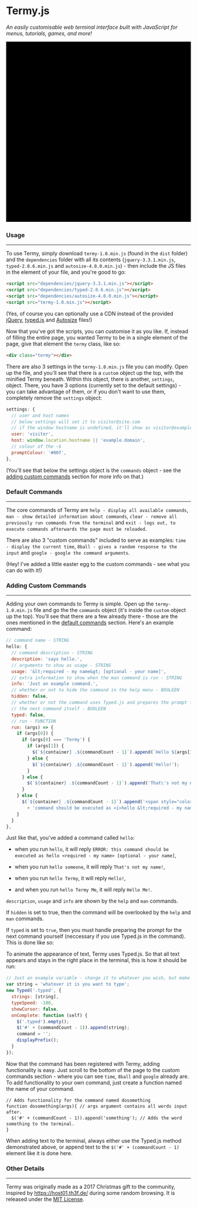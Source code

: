 # Termy.js
*An easily customisable web terminal interface built with JavaScript for menus, tutorials, games, and more!*

![animated demo](termy.gif)

### Usage
----------
To use Termy, simply download `termy-1.0.min.js` (found in the `dist` folder) and the `dependencies` folder with all its contents (`jquery-3.3.1.min.js`, `typed-2.0.6.min.js` and `autosize-4.0.0.min.js`) - then include the JS files in the <head> element of your file, and you're good to go:
```html
<script src="dependencies/jquery-3.3.1.min.js"></script>
<script src="dependencies/typed-2.0.6.min.js"></script>
<script src="dependencies/autosize-4.0.0.min.js"></script>
<script src="termy-1.0.min.js"></script>
```
(Yes, of course you can optionally use a CDN instead of the provided [jQuery](http://jquery.com/), [typed.js](https://mattboldt.com/typed.js/) and [Autosize](http://www.jacklmoore.com/autosize/) files!)

Now that you've got the scripts, you can customise it as you like. If, instead of filling the entire page, you wanted Termy to be in a single element of the page, give that element the `termy` class, like so:
```html
<div class="termy"></div>
```

There are also 3 settings in the `termy-1.0.min.js` file you can modify. Open up the file, and you'll see that there is a `custom` object up the top, with the minified Termy beneath. Within this object, there is another, `settings`, object. There, you have 3 options (currently set to the default settings) - you can take advantage of them, or if you don't want to use them, completely remove the `settings` object:
```js
settings: {
  // user and host names
  // below settings will set it to visitor@site.com
  // if the window hostname is undefined, it'll show as visitor@example.domain
  user: 'visitor',
  host: window.location.hostname || 'example.domain',
  // colour of the ~$
  promptColour: '#00f',
},
```

(You'll see that below the settings object is the `commands` object - see the [adding custom commands](#adding-custom-commands) section for more info on that.)


### Default Commands
---------------------
The core commands of Termy are `help - display all available commands`, `man - show detailed information about commands`, `clear - remove all previously run commands from the terminal` and `exit - logs out, to execute commands afterwards the page must be reloaded`.

There are also 3 "custom commands" included to serve as examples: `time - display the current time`, `8ball - gives a random response to the input` and `google - google the command arguments`.

(Hey! I've added a little easter egg to the custom commands - see what you can do with it!)

### Adding Custom Commands
---------------------------
Adding your own commands to Termy is simple. Open up the `termy-1.0.min.js` file and go the the `commands` object (it's inside the `custom` object up the top). You'll see that there are a few already there - those are the ones mentioned in the [default commands](#default-commands) section. Here's an example command:
```js
// command name - STRING
hello: {
  // command description - STRING
  description: 'says hello.',
  // arguments to show as usage - STRING
  usage: '&lt;required - my name&gt; [optional - your name]',
  // extra information to show when the man command is run - STRING
  info: 'Just an example command.',
  // whether or not to hide the command in the help menu - BOOLEEN
  hidden: false,
  // whether or not the command uses Typed.js and prepares the prompt for
  // the next command itself - BOOLEEN
  typed: false,
  // run - FUNCTION
  run: (args) => {
    if (args[0]) {
      if (args[0] === 'Termy') {
        if (args[1]) {
          $(`${container} .${commandCount - 1}`).append(`Hello ${args[1]}!`);
        } else {
          $(`${container} .${commandCount - 1}`).append('Hello!');
        }
      } else {
        $(`${container} .${commandCount - 1}`).append('That\'s not my name!');
      }
    } else {
      $(`${container} .${commandCount - 1}`).append('<span style="color: #f00">ERROR</span>: this '
        + 'command should be executed as <i>hello &lt;required - my name&gt; [optional - your name]</i>');
    }
  }
},
```
Just like that, you've added a command called `hello`:

- when you run `hello`, it will reply `ERROR: this command should be executed as hello <required - my name> [optional - your name]`,

- when you run `hello someone`, it will reply `That's not my name!`,

- when you run `hello Termy`, it will reply `Hello!`,

- and when you run `hello Termy Me`, it will reply `Hello Me!`.

`description`, `usage` and `info` are shown by the `help` and `man` commands.

If `hidden` is set to true, then the command will be overlooked by the `help` and `man` commands.

If `typed` is set to `true`, then you must handle preparing the prompt for the next command yourself (neccessary if you use Typed.js in the command). This is done like so:

To animate the appearance of text, Termy uses Typed.js. So that all text appears and stays in the right place in the terminal, this is how it should be run:
```js
// Just an example variable - change it to whatever you wish, but make sure to change it in the strings setting below too.
var string = 'whatever it is you want to type'; 
new Typed('.typed', {
  strings: [string],
  typeSpeed: -100,
  showCursor: false,
  onComplete: function (self) {
    $('.typed').empty();
    $('#' + (commandCount - 1)).append(string);
    command = '';
    displayPrefix();
  }
});
```
Now that the command has been registered with Termy, adding functionality is easy. Just scroll to the bottom of the page to the custom commands section - where you can see `time`, `8ball` and `google` already are. To add functionality to your own command, just create a function named the name of your command.
```
// Adds functionality for the command named dosomething
function dosomething(args){ // args argument contains all words input after.
  $('#' + (commandCount - 1)).append('something'); // Adds the word something to the terminal.
}
```
When adding text to the terminal, always either use the Typed.js method demonstrated above, or append text to the `$('#' + (commandCount - 1)` element like it is done here.

### Other Details
------------------
Termy was originally made as a 2017 Christmas gift to the community, inspired by https://host01.th3f.de/ during some random browsing. It is released under the [MIT License](LICENSE).